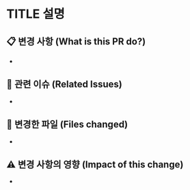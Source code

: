 # TITLE 설명

## 📋 변경 사항 (What is this PR do?)
- 

## 🔗 관련 이슈 (Related Issues)
- 

## 📝 변경한 파일 (Files changed)
- 

## ⚠️ 변경 사항의 영향 (Impact of this change)
- 
